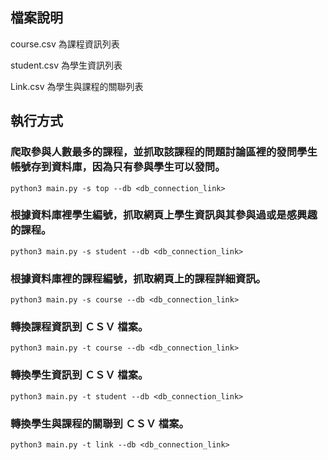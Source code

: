 ## 檔案說明

course.csv 為課程資訊列表

student.csv 為學生資訊列表

Link.csv 為學生與課程的關聯列表


## 執行方式

### 爬取參與人數最多的課程，並抓取該課程的問題討論區裡的發問學生帳號存到資料庫，因為只有參與學生可以發問。

```
python3 main.py -s top --db <db_connection_link>
```

### 根據資料庫裡學生編號，抓取網頁上學生資訊與其參與過或是感興趣的課程。

```
python3 main.py -s student --db <db_connection_link>
```

### 根據資料庫裡的課程編號，抓取網頁上的課程詳細資訊。

```
python3 main.py -s course --db <db_connection_link>
```

### 轉換課程資訊到 ＣＳＶ 檔案。

```
python3 main.py -t course --db <db_connection_link>
```

### 轉換學生資訊到 ＣＳＶ 檔案。

```
python3 main.py -t student --db <db_connection_link>
```

### 轉換學生與課程的關聯到 ＣＳＶ 檔案。

```
python3 main.py -t link --db <db_connection_link>
```